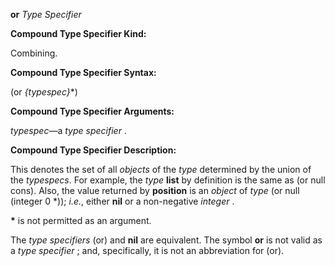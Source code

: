 **or** *Type Specifier* 



**Compound Type Specifier Kind:** 



Combining. 



**Compound Type Specifier Syntax:** 



(or *\{typespec\}*\*) 



**Compound Type Specifier Arguments:** 



*typespec*—a *type specifier* .  







**Compound Type Specifier Description:** 



This denotes the set of all *objects* of the *type* determined by the union of the *typespecs*. For example, the *type* **list** by definition is the same as (or null cons). Also, the value returned by **position** is an *object* of *type* (or null (integer 0 \*)); *i.e.*, either **nil** or a non-negative *integer* . 



**\*** is not permitted as an argument. 



The *type specifiers* (or) and **nil** are equivalent. The symbol **or** is not valid as a *type specifier* ; and, specifically, it is not an abbreviation for (or). 



